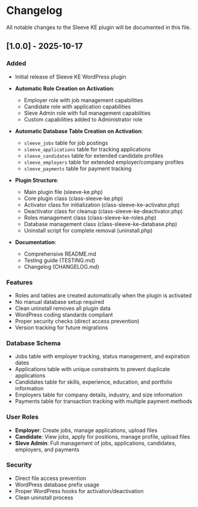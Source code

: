# Changelog

All notable changes to the Sleeve KE plugin will be documented in this file.

## [1.0.0] - 2025-10-17

### Added
- Initial release of Sleeve KE WordPress plugin
- **Automatic Role Creation on Activation**:
  - Employer role with job management capabilities
  - Candidate role with application capabilities
  - Sleve Admin role with full management capabilities
  - Custom capabilities added to Administrator role
  
- **Automatic Database Table Creation on Activation**:
  - `sleeve_jobs` table for job postings
  - `sleeve_applications` table for tracking applications
  - `sleeve_candidates` table for extended candidate profiles
  - `sleeve_employers` table for extended employer/company profiles
  - `sleeve_payments` table for payment tracking
  
- **Plugin Structure**:
  - Main plugin file (sleeve-ke.php)
  - Core plugin class (class-sleeve-ke.php)
  - Activator class for initialization (class-sleeve-ke-activator.php)
  - Deactivator class for cleanup (class-sleeve-ke-deactivator.php)
  - Roles management class (class-sleeve-ke-roles.php)
  - Database management class (class-sleeve-ke-database.php)
  - Uninstall script for complete removal (uninstall.php)
  
- **Documentation**:
  - Comprehensive README.md
  - Testing guide (TESTING.md)
  - Changelog (CHANGELOG.md)
  
### Features
- Roles and tables are created automatically when the plugin is activated
- No manual database setup required
- Clean uninstall removes all plugin data
- WordPress coding standards compliant
- Proper security checks (direct access prevention)
- Version tracking for future migrations

### Database Schema
- Jobs table with employer tracking, status management, and expiration dates
- Applications table with unique constraints to prevent duplicate applications
- Candidates table for skills, experience, education, and portfolio information
- Employers table for company details, industry, and size information
- Payments table for transaction tracking with multiple payment methods

### User Roles
- **Employer**: Create jobs, manage applications, upload files
- **Candidate**: View jobs, apply for positions, manage profile, upload files
- **Sleve Admin**: Full management of jobs, applications, candidates, employers, and payments

### Security
- Direct file access prevention
- WordPress database prefix usage
- Proper WordPress hooks for activation/deactivation
- Clean uninstall process
